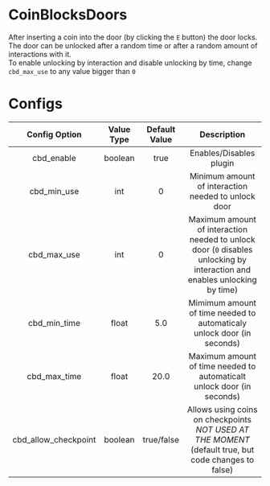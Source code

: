 # CoinBlocksDoors
After inserting a coin into the door (by clicking the `E` button) the door locks.<br>
The door can be unlocked after a random time or after a random amount of interactions with it.<br>
To enable unlocking by interaction and disable unlocking by time, change `cbd_max_use` to any value bigger than `0`
# Configs
| Config Option | Value Type | Default Value | Description |
|:-----------------------:|:----------:|:------------------------------------------------------------------------------------------------------------------------------------------------------------------------------------------------------------------------------------------------:|:----------------------------------------------------------------------------------------------------------------------:|
| cbd_enable | boolean | true | Enables/Disables plugin |
| cbd_min_use | int | 0 | Minimum amount of interaction needed to unlock door |
| cbd_max_use | int | 0 | Maximum amount of interaction needed to unlock door (`0` disables unlocking by interaction and enables unlocking by time) |
| cbd_min_time | float | 5.0 | Mimimum amount of time needed to automaticaly unlock door (in seconds) |
| cbd_max_time | float | 20.0 | Maximum amount of time needed to automaticalt unlock door (in seconds) |
| cbd_allow_checkpoint | boolean | true/false | Allows using coins on checkpoints *NOT USED AT THE MOMENT* (default true, but code changes to false) |
